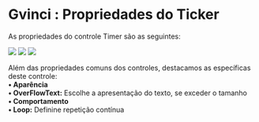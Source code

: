 # Gvinci : Propriedades do Ticker

As propriedades do controle Timer são as seguintes:

![](http://www.gvinci.com.br/manual/8_076.zoom80.png)   ![](http://www.gvinci.com.br/manual/8_077.zoom80.png)   ![](http://www.gvinci.com.br/manual/8_078.zoom80.png)

Além das propriedades comuns dos controles, destacamos as específicas deste controle:  
**• Aparência**  
            **• OverFlowText:** Escolhe a apresentação do texto, se exceder o tamanho  
            **• Comportamento**  
            **• Loop:** Definine repetição contínua

